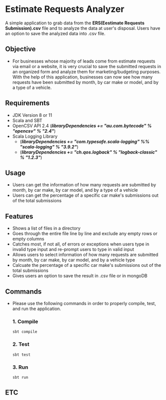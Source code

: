 # Estimate Requests Analyzer
A simple application to grab data from the **ERS(Eestimate Requests Submission).csv** file and to analyze the data at user's disposal. Users have an option to save the analyzed data into .csv file.

## Objective
- For businesses whose majority of leads come from estimate requests via email or a website, it is very crucial to save the submitted requests in an organized form and analyze them for marketing/budgeting purposes. With the help of this application, businesses can now see how many requests have been submitted by month, by car make or model, and by a type of a vehicle.

## Requirements
- JDK Version 8 or 11
- Scala and SBT
- OpenCSV API 2.4 (***libraryDependencies += "au.com.bytecode" % "opencsv" % "2.4"***)
- Scala Logging Library 
  - (***libraryDependencies += "com.typesafe.scala-logging" %% "scala-logging" % "3.9.2"***)
  - (***libraryDependencies += "ch.qos.logback" % "logback-classic" % "1.2.3"***)

## Usage
- Users can get the information of how many requests are submitted by month, by car make, by car model, and by a type of a vehicle
- Users can get the percentage of a specific car make's submissions out of the total submissions

## Features
- Shows a list of files in a directory
- Goes through the entire file line by line and exclude any empty rows or empty columns
- Catches most, if not all, of errors or exceptions when users type in invalid type input and re-prompt users to type in valid input
- Allows users to select information of how many requests are submitted by month, by car make, by car model, and by a vehicle type
- Calcuate the percentage of a specific car make's submissions out of the total submissions
- Gives users an option to save the result in .csv file or in mongoDB

## Commands
- Please use the following commands in order to properly compile, test, and run the application.

  ### 1. Compile
  ```
  sbt compile
  ```

  ### 2. Test
  ```
  sbt test
  ```

  ### 3. Run
  ```
  sbt run
  ```


## ETC